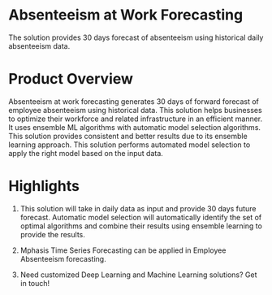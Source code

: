 # Absenteeism at Work Forecasting
The solution provides 30 days forecast of absenteeism using historical daily absenteeism data.

# Product Overview
Absenteeism at work forecasting generates 30 days of forward forecast of employee absenteeism using historical data. This solution helps businesses to optimize their workforce and related infrastructure in an efficient manner. It uses ensemble ML algorithms with automatic model selection algorithms. This solution provides consistent and better results due to its ensemble learning approach. This solution performs automated model selection to apply the right model based on the input data.

# Highlights
1. This solution will take in daily data as input and provide 30 days future forecast. Automatic model selection will automatically identify the set of optimal algorithms and combine their results using ensemble learning to provide the results.

2. Mphasis Time Series Forecasting can be applied in Employee Absenteeism forecasting.

3. Need customized Deep Learning and Machine Learning solutions? Get in touch!
